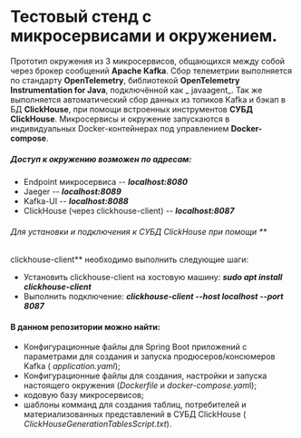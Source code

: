 # Тестовый стенд с микросервисами и окружением.

Прототип окружения из 3 микросервисов, общающихся между собой через брокер сообщений **Apache Kafka**. Сбор телеметрии
выполняется по стандарту **OpenTelemetry**, библиотекой **OpenTelemetry Instrumentation for Java**, подключённой как _
javaagent_. Так же выполняется автоматический сбор данных из топиков Kafka и бэкап в БД **ClickHouse**, при помощи
встроенных инструментов **СУБД ClickHouse**. Микросервисы и окружение запускаются в индивидуальных Docker-контейнерах
под управлением
**Docker-compose**.

##### Доступ к окружению возможен по адресам:

- Endpoint микросервиса -- **_localhost:8080_**
- Jaeger -- **_localhost:8089_**
- Kafka-UI -- **_localhost:8088_**
- ClickHouse (через clickhouse-client) -- **_localhost:8087_**

###### Для установки и подключения к СУБД ClickHouse при помощи **
clickhouse-client** необходимо выполнить следующие шаги:

- Установить clickhouse-client на хостовую машину: **_sudo apt install clickhouse-client_**
- Выполнить подключение: **_clickhouse-client --host localhost --port 8087_**

#### В данном репозитории можно найти:

- Конфигурационные файлы для Spring Boot приложений с параметрами для создания и запуска продюсеров/консюмеров Kafka (
  _application.yaml_);
- Конфигурационные файлы для создания, настройки и запуска настоящего окружения (_Dockerfile_ и *docker-compose.yam*l);
- кодовую базу микросервисов;
- шаблоны комманд для создания таблиц, потребителей и материализованных представлений в СУБД ClickHouse (
  _ClickHouseGenerationTablesScript.txt_). 